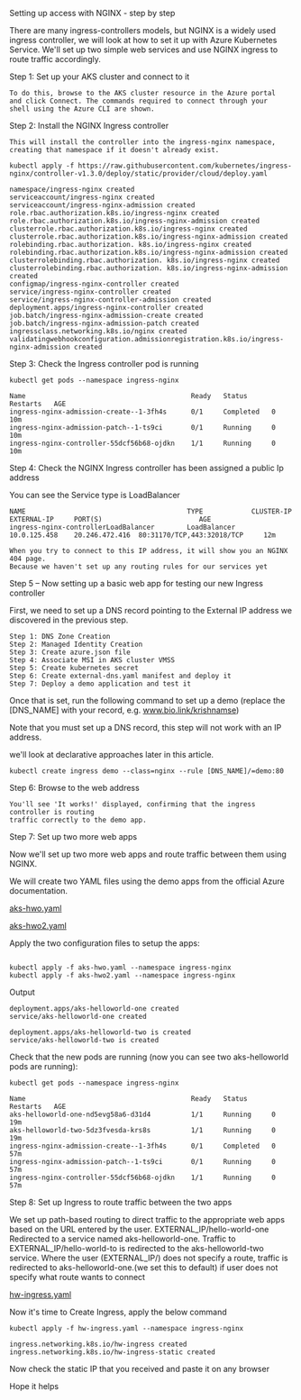 Setting up access with NGINX - step by step


There are many ingress-controllers models, but NGINX is a widely used 
ingress controller, we will look at how to set it up with Azure Kubernetes 
Service. We'll set up two simple web services and use NGINX ingress to route 
traffic accordingly.


Step 1: Set up your AKS cluster and connect to it

    To do this, browse to the AKS cluster resource in the Azure portal 
    and click Connect. The commands required to connect through your 
    shell using the Azure CLI are shown.

Step 2: Install the NGINX Ingress controller

    This will install the controller into the ingress-nginx namespace, 
    creating that namespace if it doesn't already exist.

```
kubectl apply -f https://raw.githubusercontent.com/kubernetes/ingress-nginx/controller-v1.3.0/deploy/static/provider/cloud/deploy.yaml

```

```
namespace/ingress-nginx created 
serviceaccount/ingress-nginx created 
serviceaccount/ingress-nginx-admission created 
role.rbac.authorization.k8s.io/ingress-nginx created 
role.rbac.authorization.k8s.io/ingress-nginx-admission created 
clusterrole.rbac.authorization.k8s.io/ingress-nginx created 
clusterrole.rbac.authorization.k8s.io/ingress-nginx-admission created 
rolebinding.rbac.authorization. k8s.io/ingress-nginx created 
rolebinding.rbac.authorization.k8s.io/ingress-nginx-admission created 
clusterrolebinding.rbac.authorization. k8s.io/ingress-nginx created 
clusterrolebinding.rbac.authorization. k8s.io/ingress-nginx-admission created 
configmap/ingress-nginx-controller created 
service/ingress-nginx-controller created 
service/ingress-nginx-controller-admission created 
deployment.apps/ingress-nginx-controller created 
job.batch/ingress-nginx-admission-create created 
job.batch/ingress-nginx-admission-patch created 
ingressclass.networking.k8s.io/nginx created 
validatingwebhookconfiguration.admissionregistration.k8s.io/ingress-nginx-admission created 

```


Step 3: Check the Ingress controller pod is running

```
kubectl get pods --namespace ingress-nginx
```

```
Name                                         Ready   Status      Restarts   AGE
ingress-nginx-admission-create--1-3fh4s      0/1     Completed   0          10m
ingress-nginx-admission-patch--1-ts9ci       0/1     Running     0          10m
ingress-nginx-controller-55dcf56b68-ojdkn    1/1     Running     0          10m

```
Step 4: Check the NGINX Ingress controller has been assigned a public Ip address

You can see the Service type is LoadBalancer

```
NAME                                        TYPE            CLUSTER-IP      EXTERNAL-IP     PORT(S)                        AGE  
ingress-nginx-controllerLoadBalancer        LoadBalancer    10.0.125.458    20.246.472.416  80:31170/TCP,443:32018/TCP     12m

```

    When you try to connect to this IP address, it will show you an NGINX 404 page. 
    Because we haven't set up any routing rules for our services yet


Step 5 – Now setting up a basic web app for testing our new Ingress controller

First, we need to set up a DNS record pointing to the External IP 
address we discovered in the previous step.

```
Step 1: DNS Zone Creation
Step 2: Managed Identity Creation
Step 3: Create azure.json file
Step 4: Associate MSI in AKS cluster VMSS
Step 5: Create kubernetes secret
Step 6: Create external-dns.yaml manifest and deploy it 
Step 7: Deploy a demo application and test it
```

Once that is set, run the following command to set up a demo 
(replace the [DNS_NAME] with your record, e.g. www.bio.link/krishnamse)

Note that you must set up a DNS record, this step will not work 
with an IP address.

we'll look at declarative approaches later in this article.

```
kubectl create ingress demo --class=nginx --rule [DNS_NAME]/=demo:80
```

Step 6: Browse to the web address

    You'll see 'It works!' displayed, confirming that the ingress controller is routing 
    traffic correctly to the demo app.

Step 7: Set up two more web apps

Now we'll set up two more web apps and route traffic between them using NGINX.

We will create two YAML files using the demo apps from the official Azure documentation.


[aks-hwo.yaml](https://github.com/Krishnamohan-Yerrabilli/Kubernetes-hands-on/blob/master/AKS-IngressC/aks-hwo.yml)

[aks-hwo2.yaml](https://github.com/Krishnamohan-Yerrabilli/Kubernetes-hands-on/blob/master/AKS-IngressC/aks-hwo2.yml)


Apply the two configuration files to setup the apps:

```

kubectl apply -f aks-hwo.yaml --namespace ingress-nginx
kubectl apply -f aks-hwo2.yaml --namespace ingress-nginx

```
Output 

```
deployment.apps/aks-helloworld-one created
service/aks-helloworld-one created

```

```
deployment.apps/aks-helloworld-two is created
service/aks-helloworld-two is created

```


Check that the new pods are running 
(now you can see two aks-helloworld pods are running):

```
kubectl get pods --namespace ingress-nginx
```

```
Name                                         Ready   Status      Restarts   AGE
aks-helloworld-one-nd5evg58a6-d31d4          1/1     Running     0          19m
aks-helloworld-two-5dz3fvesda-krs8s          1/1     Running     0          19m
ingress-nginx-admission-create--1-3fh4s      0/1     Completed   0          57m
ingress-nginx-admission-patch--1-ts9ci       0/1     Running     0          57m
ingress-nginx-controller-55dcf56b68-ojdkn    1/1     Running     0          57m

```

Step 8: Set up Ingress to route traffic between the two apps

We set up path-based routing to direct traffic to the appropriate web apps based 
on the URL entered by the user. EXTERNAL_IP/hello-world-one Redirected to a service 
named aks-helloworld-one. Traffic to EXTERNAL_IP/hello-world-to is redirected to the 
aks-helloworld-two service. Where the user (EXTERNAL_IP/) does not specify a route, 
traffic is redirected to aks-helloworld-one.(we set this to default) if user does not
specify what route wants to connect


[hw-ingress.yaml](https://github.com/Krishnamohan-Yerrabilli/Kubernetes-hands-on/blob/master/AKS-IngressC/hw-ingress.yml)

Now it's time to Create Ingress, apply the below command 

```
kubectl apply -f hw-ingress.yaml --namespace ingress-nginx
```

```
ingress.networking.k8s.io/hw-ingress created
ingress.networking.k8s.io/hw-ingress-static created

```
Now check the static IP that you received and paste it on any browser

Hope it helps 
